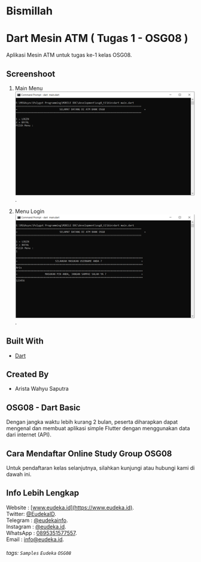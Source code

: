 # Bismillah
# Dart Mesin ATM ( Tugas 1 - OSG08 )
Aplikasi Mesin ATM untuk tugas ke-1 kelas OSG08.

## Screenshoot
1. Main Menu
![](img/1.MainMenu.png).

2. Menu Login
![](img/2.MenuLogin.png).

## Built With
- [Dart](https://dart.dev/)

## Created By
- Arista Wahyu Saputra

## OSG08 - Dart Basic
Dengan jangka waktu lebih kurang 2 bulan, peserta diharapkan dapat mengenal dan membuat aplikasi simple Flutter dengan menggunakan data dari internet (API).

## Cara Mendaftar Online Study Group OSG08
Untuk pendaftaran kelas selanjutnya, silahkan kunjungi atau hubungi kami di dawah ini.

## Info Lebih Lengkap
Website : [www.eudeka.id](https://www.eudeka.id).  
Twitter: [@EudekaID](https://twitter.com/EudekaID).  
Telegram : [@eudekainfo](https://t.me/eudekainfo).  
Instagram : [@eudeka.id](https://instagram.com/eudeka.id).  
WhatsApp : [0895351577557](https://wa.me/62895351577557).  
Email : [info@eudeka.id](mailto:info@eudeka.id).  

###### tags: `Samples` `Eudeka` `OSG08`
